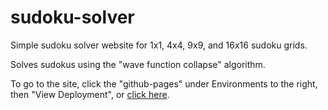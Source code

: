 # sudoku-solver

Simple sudoku solver website for 1x1, 4x4, 9x9, and 16x16 sudoku grids.

Solves sudokus using the "wave function collapse" algorithm.

To go to the site, click the "github-pages" under Environments to the right, then "View Deployment", or [click here](https://yellowly.github.io/sudoku-solver/).
